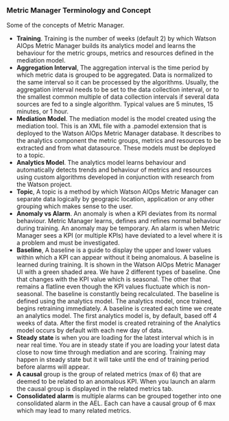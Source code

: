 

### Metric Manager Terminology and Concept

Some of the concepts of Metric Manager.
- __Training__.  Training is the number of weeks (default 2) by which Watson AIOps Metric Manager builds its analytics model and learns the behaviour for the metric groups, metrics and resources defined in the mediation model.
- __Aggregation Interval__, The aggregation interval is the time period by which metric data is grouped to be aggregated. Data is normalized to the same interval so it can be processed by the algorithms. Usually, the aggregation interval needs to be set to the data collection interval, or to the smallest common multiple of data collection intervals if several data sources are fed to a single algorithm. Typical values are 5 minutes, 15 minutes, or 1 hour.
- __Mediation Model__. The mediation model is the model created using the mediation tool. This is an XML file with a .pamodel extension that is deployed to the Watson AIOps Metric Manager database. It describes to the analytics component the metric groups, metrics and resources to be extracted and from what datasource. These models must be deployed to a topic.
- __Analytics Model__. The analytics model learns behaviour and automatically detects trends and behaviour of metrics and resources using custom algorithms developed in conjunction with research from the Watson project.
- __Topic__, A topic is a method by which Watson AIOps Metric Manager can separate data logically by geograpic location, application or any other grouping which makes sense to the user. 
- __Anomaly vs Alarm__. An anomaly is when a KPI deviates from its normal behaviour. Metric Manager learns, defines and refines normal behaviour during training. An anomaly may be temporary.  An alarm is when Metric Manager sees a KPI (or multiple KPIs) have deviated to a level where it is a problem and must be investigated.
- __Baseline__, A baseline is a guide to display the upper and lower values within which a KPI can appear without it being anomalous. A baseline is learned during training. It is shown in the Watson AIOps Metric Manager UI with a green shaded area.
We have 2 different types of baseline. One that changes with the KPI value which is seasonal. The other that remains a flatline even though the KPI values fluctuate which is non-seasonal.
The baseline is constantly being recalculated. The baseline is defined using the analytics model. The analytics model, once trained, begins retraining immediately. A baseline is created each time we create an analytics model. The first analytics model is, by default, based off 4 weeks of data. After the first model is created retraining of the Analytics model occurs by default with each new day of data.
- __Steady state__ is when you are loading for the latest interval which is in near real time. You are in steady state if you are loading your latest data close to now time through mediation and are scoring. Training may happen in steady state but it will take until the end of training period before alarms will appear.
- __A causal__ group is the group of related metrics (max of 6) that are deemed to be related to an anomalous KPI. When you launch an alarm the causal group is displayed in the related metrics tab.
- __Consolidated alarm__ is multiple alarms can be grouped together into one consolidated alarm in the AEL. Each can have a causal group of 6 max which may lead to many related metrics.
